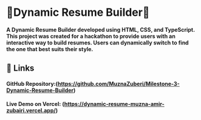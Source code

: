 # 🚀Dynamic Resume Builder🚀
#### A Dynamic Resume Builder developed using HTML, CSS, and TypeScript. This project was created for a hackathon to provide users with an interactive way to build resumes. Users can dynamically switch  to find the one that best suits their style.

## 🔗 Links
#### GitHub Repository:(https://github.com/MuznaZuberi/Milestone-3-Dynamic-Resume-Builder)
#### Live Demo on Vercel: (https://dynamic-resume-muzna-amir-zubairi.vercel.app/)

